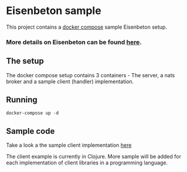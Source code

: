 # Eisenbeton sample


This project contains a [docker compose](https://docs.docker.com/compose/) sample Eisenbeton setup.

### More details on Eisenbeton can be found [here](https://github.com/reshefmann/eisenbeton-go).

## The setup 
The docker compose setup contains 3 containers - The server, a nats broker and a sample client (handler) implementation.

## Running
```
docker-compose up -d 
```


## Sample code
Take a look a the sample client implementation [here](client/src/eisenbeton_sample/core.clj)

The client example is currently in Clojure. More sample will be added for each implementation of client libraries in a programming language.


